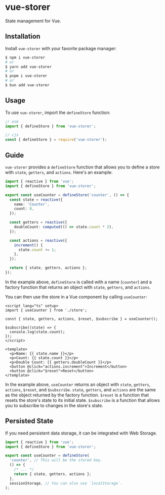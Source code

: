 # vue-storer

State management for Vue.

## Installation

Install `vue-storer` with your favorite package manager:

```sh
$ npm i vue-storer
# or
$ yarn add vue-storer
# or
$ pnpm i vue-storer
# or
$ bun add vue-storer
```

## Usage

To use `vue-storer`, import the `defineStore` function:

```ts
// esm
import { defineStore } from 'vue-storer';

// cjs
const { defineStore } = require('vue-storer');
```

## Guide

`vue-storer` provides a `defineStore` function that allows you to define a store with `state`, `getters`, and `actions`. Here's an example:

```ts
import { reactive } from 'vue';
import { defineStore } from 'vue-storer';

export const useCounter = defineStore('counter', () => {
  const state = reactive({
    name: 'Counter',
    count: 0,
  });

  const getters = reactive({
    doubleCount: computed(() => state.count * 2),
  });

  const actions = reactive({
    increment() {
      state.count += 1;
    },
  });

  return { state, getters, actions };
});
```

In the example above, `defineStore` is called with a name (`counter`) and a factory function that returns an object with `state`, `getters`, and `actions`.

You can then use the store in a Vue component by calling `useCounter`:

```vue
<script lang="ts" setup>
import { useCounter } from './store';

const { state, getters, actions, $reset, $subscribe } = useCounter();

$subscribe((state) => {
  console.log(state.count);
});
</script>

<template>
  <p>Name: {{ state.name }}</p>
  <p>Count: {{ state.count }}</p>
  <p>Double Count: {{ getters.doubleCount }}</p>
  <button @click="actions.increment">Increment</button>
  <button @click="$reset">Reset</button>
</template>
```

In the example above, `useCounter` returns an object with `state`, `getters`, `actions`, `$reset`, and `$subscribe`. `state`, `getters`, and `actions` are the same as the object returned by the factory function. `$reset` is a function that resets the store's state to its initial state. `$subscribe` is a function that allows you to subscribe to changes in the store's state.

## Persisted State

If you need persistent data storage, it can be integrated with Web Storage.

```ts
import { reactive } from 'vue';
import { defineStore } from 'vue-storer';

export const useCounter = defineStore(
  'counter', // This will be the stored key.
  () => {
    /* ... */
    return { state, getters, actions };
  },
  sessionStorage, // You can also use `localStorage`.
);
```
